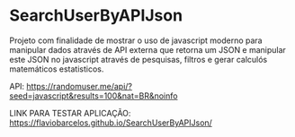 # SearchUserByAPIJson

Projeto com finalidade de mostrar o uso de javascript moderno para manipular dados
através de API externa que retorna um JSON e manipular este JSON no javascript através de
pesquisas, filtros e gerar calculós matemáticos estatisticos.

API:
https://randomuser.me/api/?seed=javascript&results=100&nat=BR&noinfo

LINK PARA TESTAR APLICAÇÃO:
https://flaviobarcelos.github.io/SearchUserByAPIJson/
